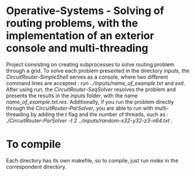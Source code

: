 # Operative-Systems - Solving of routing problems, with the implementation of an exterior console and multi-threading

Project consisting on creating subprocesses to solve routing problem through a grid. To solve each problem presented in the directory *inputs*, the *CircuitRouter-SimpleShell* serves as a console, where two different command lines are accepted : *run ../inputs/name_of_example.txt* and *exit*. After using run, the *CircuitRouter-SeqSolver* resolves the problem and presents the results in the *inputs* folder, with the name *name_of_example.txt.res*. Additionally, if you run the problem directly through the *CircuitRouter-ParSolver*, you are able to run with multi-threading by adding the *t* flag and the number of threads, such as : *./CircuitRouter-ParSolver -t 2 ../inputs/random-x32-y32-z3-n64.txt* .

# To compile

Each directory has its own makefile, so to compile, just run *make* in the correspondent directory.
